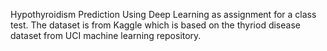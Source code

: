 Hypothyroidism Prediction Using Deep Learning as assignment for a class test. The dataset is from Kaggle which is based on the thyriod disease dataset from UCI machine learning repository.
